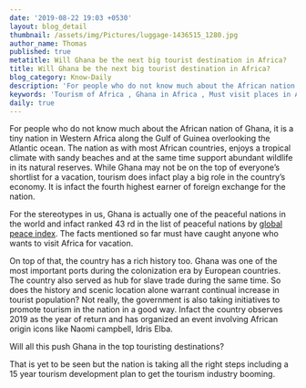 ```yaml
---
date: '2019-08-22 19:03 +0530'
layout: blog_detail
thumbnail: /assets/img/Pictures/luggage-1436515_1280.jpg
author_name: Thomas
published: true
metatitle: Will Ghana be the next big tourist destination in Africa?
title: Will Ghana be the next big tourist destination in Africa?
blog_category: Know-Daily
description: 'For people who do not know much about the African nation of Ghana, Will Ghana be the next big tourist destination in Africa? '
keywords: 'Tourism of Africa , Ghana in Africa , Must visit places in Africa'
daily: true
---
```


For people who do not know much about the African nation of Ghana, it is a tiny nation in Western
Africa along the Gulf of Guinea overlooking the Atlantic ocean. The nation as with most African countries,
enjoys a tropical climate with sandy beaches and at the same time support abundant wildlife in its
natural reserves. While Ghana may not be on the top of everyone’s shortlist for a vacation, tourism does
infact play a big role in the country’s economy. It is infact the fourth highest earner of foreign exchange
for the nation.

For the stereotypes in us, Ghana is actually one of the peaceful nations in the world and infact ranked
43 rd in the list of peaceful nations by [global peace index](https://en.wikipedia.org/wiki/Global_Peace_Index). The facts mentioned so far must have caught anyone who wants to visit Africa for vacation. 

On top of that, the country has a rich history too. Ghana was one of the most important ports during the colonization era by European countries. The country also served as hub for slave trade during the same time. So does the history and scenic location alone warrant continual increase in tourist population? Not really, the government is also taking initiatives to promote tourism in the nation in a good way. Infact the country observes 2019 as the year of return and has organized an event involving African origin icons like Naomi campbell, Idris Elba. 

Will all this push Ghana in the top touristing destinations? 

That is yet to be seen but the nation is taking all the right steps including a 15 year tourism development plan to get the tourism industry booming.

